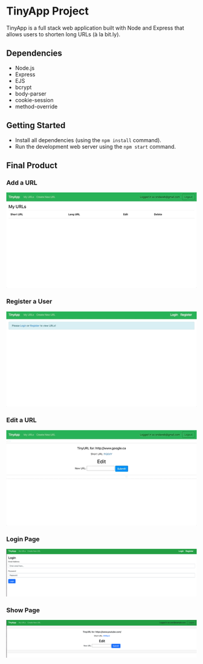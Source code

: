 # TinyApp Project

TinyApp is a full stack web application built with Node and Express that allows users to shorten long URLs (à la bit.ly).

## Dependencies

- Node.js
- Express
- EJS
- bcrypt
- body-parser
- cookie-session
- method-override

## Getting Started

- Install all dependencies (using the `npm install` command).
- Run the development web server using the `npm start` command.


## Final Product

### Add a URL
!["Add New URL Page"](https://github.com/elim04/tinyapp/blob/master/docs/new_url.gif)

### Register a User
!["Register New User Page"](https://github.com/elim04/tinyapp/blob/master/docs/register_user.gif)

### Edit a URL
!["Edit url"](https://github.com/elim04/tinyapp/blob/master/docs/edit_url.gif)

### Login Page 
!["Screenshot of Login Page"](https://github.com/elim04/tinyapp/blob/master/docs/login_page.png)

### Show Page
!["Screenshot of Show Page"](https://github.com/elim04/tinyapp/blob/master/docs/url_show_page.png)


